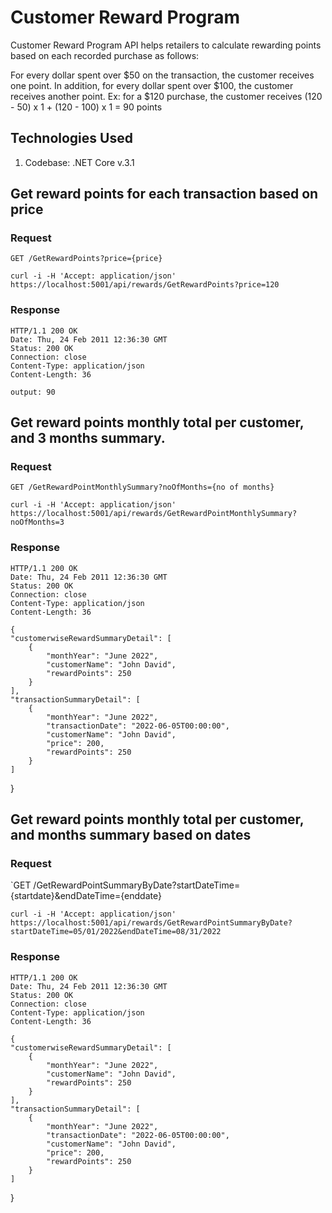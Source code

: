 # Customer Reward Program

Customer Reward Program API helps retailers to calculate rewarding points based on each recorded purchase as follows:
 
For every dollar spent over $50 on the transaction, the customer receives one point.
In addition, for every dollar spent over $100, the customer receives another point.
Ex: for a $120 purchase, the customer receives
(120 - 50) x 1 + (120 - 100) x 1 = 90 points

## Technologies Used
1. Codebase: .NET Core v.3.1

## Get reward points for each transaction based on price

### Request

`GET /GetRewardPoints?price={price}`

    curl -i -H 'Accept: application/json' https://localhost:5001/api/rewards/GetRewardPoints?price=120

### Response

    HTTP/1.1 200 OK
    Date: Thu, 24 Feb 2011 12:36:30 GMT
    Status: 200 OK
    Connection: close
    Content-Type: application/json
    Content-Length: 36

    output: 90
    

## Get reward points monthly total per customer, and 3 months summary.

### Request

`GET /GetRewardPointMonthlySummary?noOfMonths={no of months}`

    curl -i -H 'Accept: application/json' https://localhost:5001/api/rewards/GetRewardPointMonthlySummary?noOfMonths=3

### Response

    HTTP/1.1 200 OK
    Date: Thu, 24 Feb 2011 12:36:30 GMT
    Status: 200 OK
    Connection: close
    Content-Type: application/json
    Content-Length: 36

    {
    "customerwiseRewardSummaryDetail": [
        {
            "monthYear": "June 2022",
            "customerName": "John David",
            "rewardPoints": 250
        }
    ],
    "transactionSummaryDetail": [
        {
            "monthYear": "June 2022",
            "transactionDate": "2022-06-05T00:00:00",
            "customerName": "John David",
            "price": 200,
            "rewardPoints": 250
        }
    ]
}
 

## Get reward points monthly total per customer, and months summary based on dates

### Request

`GET /GetRewardPointSummaryByDate?startDateTime={startdate}&endDateTime={enddate}

    curl -i -H 'Accept: application/json' https://localhost:5001/api/rewards/GetRewardPointSummaryByDate?startDateTime=05/01/2022&endDateTime=08/31/2022

### Response

    HTTP/1.1 200 OK
    Date: Thu, 24 Feb 2011 12:36:30 GMT
    Status: 200 OK
    Connection: close
    Content-Type: application/json
    Content-Length: 36

    {
    "customerwiseRewardSummaryDetail": [
        {
            "monthYear": "June 2022",
            "customerName": "John David",
            "rewardPoints": 250
        }
    ],
    "transactionSummaryDetail": [
        {
            "monthYear": "June 2022",
            "transactionDate": "2022-06-05T00:00:00",
            "customerName": "John David",
            "price": 200,
            "rewardPoints": 250
        }
    ]
}